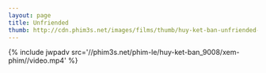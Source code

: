 ```yaml
---
layout: page
title: Unfriended
thumb: http://cdn.phim3s.net/images/films/thumb/huy-ket-ban-unfriended-2014.jpg
---
```

{% include jwpadv src='//phim3s.net/phim-le/huy-ket-ban_9008/xem-phim//video.mp4' %}